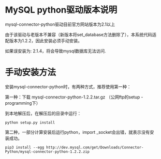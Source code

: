 # MySQL python驱动版本说明 #

mysql-connector-python驱动目前官方网站版本为2.1以上

由于该驱动与老版本不兼容（新版本将set_database方法删除了），本系统代码适配版本为1.2.2，因此安装必须手动安装。

如果误安装为: 2.1.4，将会导致mysql数据库无法访问.


# 手动安装方法 #
安装mysql-connector-python时，有两种方式，推荐使用第一种：

第一种：下载 mysql-connector-python-1.2.2.tar.gz （公网ftp的setup - programming下）

到本地解压后，在解压后的目录中运行：

```
python setup.py install
```

第二种，一部分计算安装后运行python，import \_socket会出错，就表示没有安装成功。

```
pip3 install --egg http://dev.mysql.com/get/Downloads/Connector-Python/mysql-connector-python-1.2.2.zip
```



